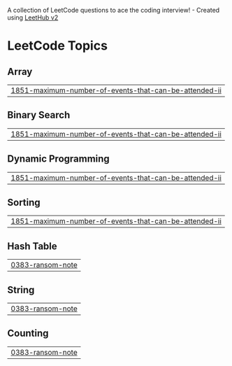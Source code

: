 A collection of LeetCode questions to ace the coding interview! - Created using [LeetHub v2](https://github.com/arunbhardwaj/LeetHub-2.0)
<!---LeetCode Topics Start-->
# LeetCode Topics
## Array
|  |
| ------- |
| [1851-maximum-number-of-events-that-can-be-attended-ii](https://github.com/sidz111/Leetcode-Solutions/tree/master/1851-maximum-number-of-events-that-can-be-attended-ii) |
## Binary Search
|  |
| ------- |
| [1851-maximum-number-of-events-that-can-be-attended-ii](https://github.com/sidz111/Leetcode-Solutions/tree/master/1851-maximum-number-of-events-that-can-be-attended-ii) |
## Dynamic Programming
|  |
| ------- |
| [1851-maximum-number-of-events-that-can-be-attended-ii](https://github.com/sidz111/Leetcode-Solutions/tree/master/1851-maximum-number-of-events-that-can-be-attended-ii) |
## Sorting
|  |
| ------- |
| [1851-maximum-number-of-events-that-can-be-attended-ii](https://github.com/sidz111/Leetcode-Solutions/tree/master/1851-maximum-number-of-events-that-can-be-attended-ii) |
## Hash Table
|  |
| ------- |
| [0383-ransom-note](https://github.com/sidz111/Leetcode-Solutions/tree/master/0383-ransom-note) |
## String
|  |
| ------- |
| [0383-ransom-note](https://github.com/sidz111/Leetcode-Solutions/tree/master/0383-ransom-note) |
## Counting
|  |
| ------- |
| [0383-ransom-note](https://github.com/sidz111/Leetcode-Solutions/tree/master/0383-ransom-note) |
<!---LeetCode Topics End-->
